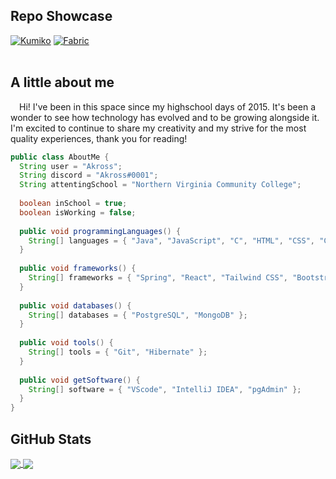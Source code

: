 ## Repo Showcase
[![Kumiko](https://github-readme-stats-akr0ss.vercel.app/api/pin/?username=akr0ss&repo=kumiko-discord-bot&bg_color=1B1D23&title_color=FFFFFF&text_color=AAAAAA&icon_color=D68881&border_color=1B1D23)](https://github.com/akr0ss/kumiko-discord-bot)
[![Fabric](https://github-readme-stats-akr0ss.vercel.app/api/pin/?username=akr0ss&repo=fabric_dawn-hud&bg_color=1B1D23&title_color=FFFFFF&text_color=AAAAAA&icon_color=D68881&border_color=1B1D23)](https://github.com/akr0ss/fabric_dawn-hud)
<br></br>
## A little about me
<p> &ensp;&ensp;Hi! I've been in this space since my highschool days of 2015. It's been a wonder to see how technology has evolved and to be growing alongside it. I'm excited to continue to share my creativity and my strive for the most quality experiences, thank you for reading!
</p>

```java
public class AboutMe {
  String user = "Akross";
  String discord = "Akross#0001";
  String attentingSchool = "Northern Virginia Community College";
  
  boolean inSchool = true;
  boolean isWorking = false;
  
  public void programmingLanguages() {
    String[] languages = { "Java", "JavaScript", "C", "HTML", "CSS", "C#" };
  }
  
  public void frameworks() {
    String[] frameworks = { "Spring", "React", "Tailwind CSS", "Bootstrap" };
  }
  
  public void databases() {
    String[] databases = { "PostgreSQL", "MongoDB" };
  }
  
  public void tools() {
    String[] tools = { "Git", "Hibernate" };
  }
  
  public void getSoftware() {
    String[] software = { "VScode", "IntelliJ IDEA", "pgAdmin" };
  }
}
```

## GitHub Stats
<a href="https://github.com/akr0ss">
  <img align="center" src="https://github-readme-stats-akr0ss.vercel.app/api?username=akr0ss&hide=stars&show_icons=true&bg_color=1B1D23&title_color=FFFFFF&text_color=AAAAAA&icon_color=D68881&border_color=1B1D23"/>
</a>
<a href="https://github.com/akr0ss">
  <img align="center" src="https://github-readme-stats-akr0ss.vercel.app/api/top-langs/?username=akr0ss&bg_color=1B1D23&title_color=FFFFFF&text_color=AAAAAA&icon_color=D68881&border_color=1B1D23"/>
</a>
